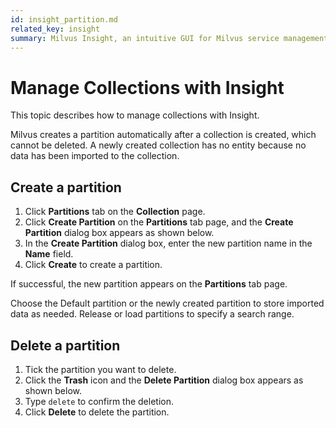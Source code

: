 ```yaml
---
id: insight_partition.md
related_key: insight
summary: Milvus Insight, an intuitive GUI for Milvus service management.
---
```


# Manage Collections with Insight

This topic describes how to manage collections with Insight.

Milvus creates a partition automatically after a collection is created, which cannot be deleted. A newly created collection has no entity because no data has been imported to the collection.

## Create a partition

1. Click **Partitions** tab on the **Collection** page.
2. Click **Create Partition** on the **Partitions** tab page, and the **Create Partition** dialog box appears as shown below.
3. In the **Create Partition** dialog box, enter the new partition name in the **Name** field.
4. Click **Create** to create a partition.

If successful, the new partition appears on the **Partitions** tab page.

Choose the Default partition or the newly created partition to store imported data as needed. Release or load partitions to specify a search range.

## Delete a partition

1. Tick the partition you want to delete.
2. Click the **Trash** icon and the **Delete Partition** dialog box appears as shown below.
3. Type `delete` to confirm the deletion.
4. Click **Delete** to delete the partition.

